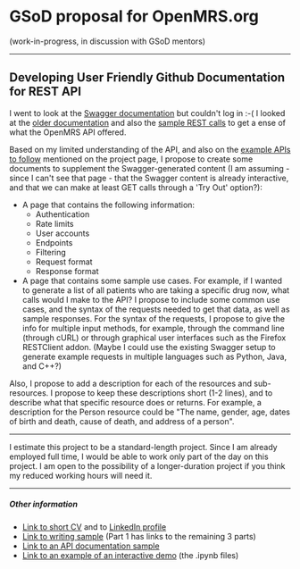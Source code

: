 # GSoD proposal for OpenMRS.org

(work-in-progress, in discussion with GSoD mentors)

---

##  Developing User Friendly Github Documentation for REST API

I went to look at the [Swagger documentation](https://demo.openmrs.org/openmrs/module/webservices/rest/apiDocs.htm) but couldn't log in :-( I looked at the [older documentation](https://wiki.openmrs.org/display/docs/REST+Web+Service+Resources+in+OpenMRS+1.9) and also the [sample REST calls](https://wiki.openmrs.org/display/docs/Sample+REST+calls) to get a ense of what the OpenMRS API offered. 

Based on my limited understanding of the API, and also on the [example APIs to follow](https://wiki.openmrs.org/display/RES/GSoD+2019+Project+Idea+1%3A+Developing+User+Friendly+Github+Documentation+for+REST+API) mentioned on the project page, I propose to create some documents to supplement the Swagger-generated content (I am assuming - since I can't see that page - that the Swagger content is already interactive, and that we can make at least GET calls through a 'Try Out' option?):

- A page that contains the following information:
  - Authentication
  - Rate limits
  - User accounts
  - Endpoints
  - Filtering
  - Request format
  - Response format
- A page that contains some sample use cases. For example, if I wanted to generate a list of all patients who are taking a specific drug now, what calls would I make to the API? I propose to include some common use cases, and the syntax of the requests needed to get that data, as well as sample responses. For the syntax of the requests, I propose to give the info for multiple input methods, for example, through the command line (through cURL) or through graphical user interfaces such as the Firefox RESTClient addon. (Maybe I could use the existing Swagger setup to generate example requests in multiple languages such as Python, Java, and C++?)

Also, I propose to add a description for each of the resources and sub-resources. I propose to keep these descriptions short (1-2 lines), and to describe what that specific resource does or returns. For example, a description for the Person resource could be "The name, gender, age, dates of birth and death, cause of death, and address of a person".

---
I estimate this project to be a standard-length project. Since I am already employed full time, I would be able to work only part of the day on this project. I am open to the possibility of a longer-duration project if you think my reduced working hours will need it.

---

##### Other information

- [Link to short CV](http://aninditabasu.github.io/README.html) and to [LinkedIn profile]( https://www.linkedin.com/in/aninditabasu/)
- [Link to writing sample](https://www.ibm.com/developerworks/library/cc-ask-watson-part1-bluemix-trs/index.html?ca=drs-) (Part 1 has links to the remaining 3 parts)
- [Link to an API documentation sample](https://aninditabasu.github.io/indica/index.html)
- [Link to an example of an interactive demo](https://mybinder.org/repo/AninditaBasu/indica) (the .ipynb files)
